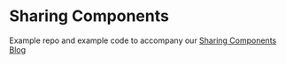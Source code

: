 # Sharing Components

Example repo and example code to accompany our [Sharing Components Blog](http://nearform.com/blog/sharing-react-components-with-lerna)
